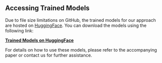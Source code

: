 
## Accessing Trained Models  

Due to file size limitations on GitHub, the trained models for our approach are hosted on [HuggingFace](https://huggingface.co/). You can download the models using the following link:  

**[Trained Models on HuggingFace](https://huggingface.co/listlazarus/slaf/tree/main)**  

For details on how to use these models, please refer to the accompanying paper or contact us for further assistance.  

